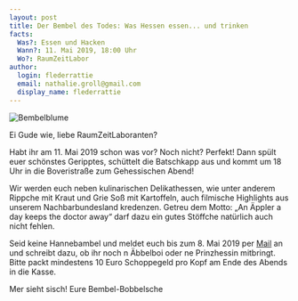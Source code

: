 ```yaml
---
layout: post
title: Der Bembel des Todes: Was Hessen essen... und trinken
facts:
  Was?: Essen und Hacken
  Wann?: 11. Mai 2019, 18:00 Uhr
  Wo?: RaumZeitLabor
author:
  login: flederrattie
  email: nathalie.groll@gmail.com
  display_name: flederrattie
---
```


![Bembelblume](/assets/bembelblume.jpg)

Ei Gude wie, liebe RaumZeitLaboranten?

Habt ihr am 11. Mai 2019 schon was vor?
Noch nicht? Perfekt!
Dann spült euer schönstes Geripptes, schüttelt die Batschkapp aus und kommt um 18 Uhr in die Boveristraße zum Gehessischen Abend!

Wir werden euch neben kulinarischen Delikathessen, wie unter anderem Rippche mit Kraut und Grie Soß mit Kartoffeln, auch filmische Highlights aus unserem Nachbarbundesland kredenzen.
Getreu dem Motto: „An Äppler a day keeps the doctor away“ darf dazu ein gutes Stöffche natürlich auch nicht fehlen.

Seid keine Hannebambel und meldet euch bis zum 8. Mai 2019 per [Mail](mailto:nathalie.groll@gmail.com) an und schreibt dazu, ob ihr noch n Äbbelboi oder ne Prinzhessin mitbringt. Bitte packt mindestens 10 Euro Schoppegeld pro Kopf am Ende des Abends in die Kasse.

Mer sieht sisch!
Eure Bembel-Bobbelsche
